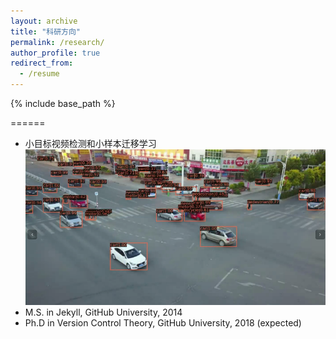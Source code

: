 ```yaml
---
layout: archive
title: "科研方向"
permalink: /research/
author_profile: true
redirect_from:
  - /resume
---
```


{% include base_path %}


======
* 小目标视频检测和小样本迁移学习
  ![pic1](../images/小目标视频检测.png)
* M.S. in Jekyll, GitHub University, 2014
* Ph.D in Version Control Theory, GitHub University, 2018 (expected)

